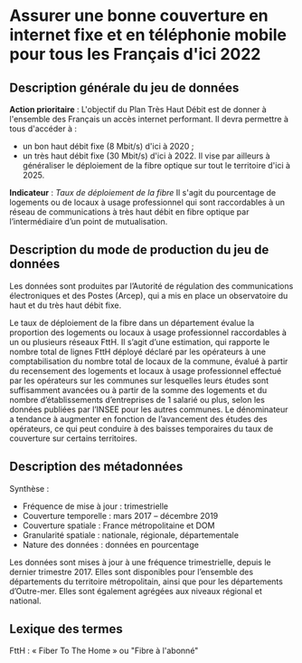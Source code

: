 # Assurer une bonne couverture en internet fixe et en téléphonie mobile pour tous les Français d'ici 2022
## Description générale du jeu de données 
**Action prioritaire** : L'objectif du Plan Très Haut Débit est de donner à l'ensemble des Français un accès internet performant.
Il devra permettre à tous d'accéder à :
- un bon haut débit fixe (8 Mbit/s) d'ici à 2020 ;
- un très haut débit fixe (30 Mbit/s) d'ici à 2022.
Il vise par ailleurs à généraliser le déploiement de la fibre optique sur tout le territoire d'ici à 2025.

**Indicateur** : *Taux de déploiement de la fibre*
Il s'agit du pourcentage de logements ou de locaux à usage professionnel qui sont raccordables à un réseau de communications à très haut débit en fibre optique par l’intermédiaire d’un point de mutualisation.

## Description du mode de production du jeu de données 
Les données sont produites par l’Autorité de régulation des communications électroniques et des Postes (Arcep), qui a mis en place un observatoire du haut et du très haut débit fixe.

Le taux de déploiement de la fibre dans un département évalue la proportion des logements ou locaux à usage professionnel raccordables à un ou plusieurs réseaux FttH. Il s’agit d’une estimation, qui rapporte le nombre total de lignes FttH déployé déclaré par les opérateurs à une comptabilisation du nombre total de locaux de la commune, évalué à partir du recensement des logements et locaux à usage professionnel effectué par les opérateurs sur les communes sur lesquelles leurs études sont suffisamment avancées ou à partir de la somme des logements et du nombre d’établissements d’entreprises de 1 salarié ou plus, selon les données publiées par l’INSEE pour les autres communes. Le dénominateur a tendance à augmenter en fonction de l’avancement des études des opérateurs, ce qui peut conduire à des baisses temporaires du  taux de couverture sur certains territoires.

## Description des métadonnées 
Synthèse : 
-	Fréquence de mise à jour : trimestrielle
-	Couverture temporelle : mars 2017 – décembre 2019
-	Couverture spatiale : France métropolitaine et DOM 
-	Granularité spatiale : nationale, régionale, départementale
-	Nature des données : données en pourcentage

Les données sont mises à jour à une fréquence trimestrielle, depuis le dernier trimestre 2017.  Elles sont disponibles pour l’ensemble des départements du territoire métropolitain, ainsi que pour les départements d’Outre-mer. Elles sont également agrégées aux niveaux régional et national. 

## Lexique des termes 
FttH : « Fiber To The Home » ou "Fibre à l'abonné"